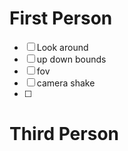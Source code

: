 # First Person
- [ ] Look around
- [ ] up down bounds
- [ ] fov
- [ ] camera shake
- [ ] 

# Third Person

